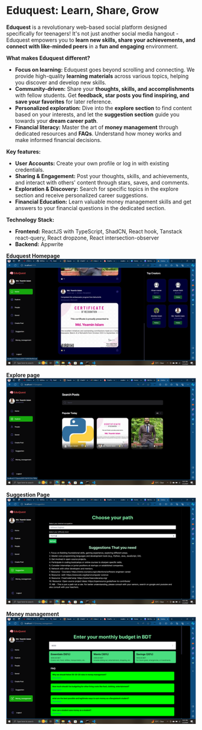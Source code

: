 # Eduquest: Learn, Share, Grow 

**Eduquest** is a revolutionary web-based social platform designed specifically for teenagers! It's not just another social media hangout - Eduquest empowers you to **learn new skills, share your achievements, and connect with like-minded peers** in a **fun and engaging** environment.

**What makes Eduquest different?**

* **Focus on learning:** Eduquest goes beyond scrolling and connecting. We provide high-quality **learning materials** across various topics, helping you discover and develop new skills.
* **Community-driven:** Share your **thoughts, skills, and accomplishments** with fellow students. Get **feedback, star posts you find inspiring, and save your favorites** for later reference.
* **Personalized exploration:** Dive into the **explore section** to find content based on your interests, and let the **suggestion section** guide you towards your **dream career path**.
* **Financial literacy:** Master the art of **money management** through dedicated resources and **FAQs**. Understand how money works and make informed financial decisions.

**Key features:**

* **User Accounts:** Create your own profile or log in with existing credentials.
* **Sharing & Engagement:** Post your thoughts, skills, and achievements, and interact with others' content through stars, saves, and comments.
* **Exploration & Discovery:** Search for specific topics in the explore section and receive personalized career suggestions.
* **Financial Education:** Learn valuable money management skills and get answers to your financial questions in the dedicated section.

**Technology Stack:**

* **Frontend:** ReactJS with TypeScript, ShadCN, React hook, Tanstack react-query, React dropzone, React intersection-observer
* **Backend:** Appwrite

**Eduquest Homepage**
![Eduquest homepage screenshot](/public/assets/images/Home.png)

**Explore page**
![Eduquest explore screenshot](/public/assets/images/Explore.png)

**Suggestion Page**
![Eduquest explore screenshot](/public/assets/images/Suggestions.png)

**Money management**
![Eduquest explore screenshot](/public/assets/images/Money_management.png)

